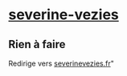 # [severine-vezies](https://nouveau-front-populaire-legislatives-2024.fr/severine-vezies)

## Rien à faire
Redirige vers [severinevezies.fr](https://severinevezies.fr/)"
